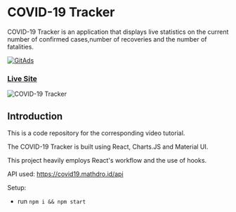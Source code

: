 # COVID-19 Tracker



COVID-19 Tracker is an application that displays live statistics on the current number of confirmed cases,number of recoveries and the number of fatalities.

<a href="https://tracking.gitads.io/?repo=project_corona_tracker">
 <img src="https://images.gitads.io/project_corona_tracker" alt="GitAds"/> 
</a>

### [Live Site](https://kind-keller-9fe39a.netlify.app/)

![COVID-19 Tracker](https://i.ibb.co/X87BqVY/Screenshot-2020-04-13-at-10-14-58.png)

## Introduction
This is a code repository for the corresponding video tutorial. 

The  COVID-19 Tracker is built using  React, Charts.JS and Material UI.

This project heavily employs  React's workflow and the use of hooks.

API used: https://covid19.mathdro.id/api

Setup:
- run ```npm i && npm start```
